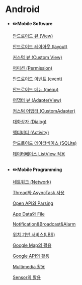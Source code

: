 # Android    
- **✏️Mobile Software**
    
    [안드로이드 뷰 (View)](./view.md)
    
    [안드로이드 레이아웃 (layout)](./layout.md)
    
    [커스텀 뷰 (Custom View)](./customView.md)
    
    [퍼미션 (Permission)](./permission.md)
    
    [안드로이드 이벤트 (event)](./event.md)
    
    [안드로이드 메뉴 (menu)](./menu.md)
    
    [어댑터 뷰 (AdapterView)](.d/adapterView.md)
    
    [커스텀 어댑터 (CustomAdapter)](./customAdapter.md)
    
    [대화상자 (Dialog)](./dialog.md)
    
    [액티비티 (Activity)](./activity.md)
    
    [안드로이드 데이터베이스 (SQLite)](./sqlite.md)
    
    [데이터베이스 ListView 적용](./sqlite_listView.md)  
    <br>
    
- **✏️Mobile Programming**
    
    [네트워크 (Network)](./network.md)
    
    [Thread와 AsyncTask 사용](https://www.notion.so/Thread-AsyncTask-7558e08c34214e84913cd69a8c25636b)
    
    [Open API와 Parsing](https://www.notion.so/Open-API-Parsing-bf650d117dc2446daae84135542e5f39)
    
    [App Data와 File](https://www.notion.so/App-Data-File-30a98f47dbe344949b9139d276e2e0ad)
    
    [Notification&Broadcast&Alarm](https://www.notion.so/Notification-Broadcast-Alarm-2ad2ac7303b8471b888b789d8533cd50)
    
    [위치 기반 서비스(LBS)](https://www.notion.so/LBS-b05505f5fecd48c1b7267682cb344bff)
    
    [Google Map의 활용](https://www.notion.so/Google-Map-977fdcb97492402ca09c42d10ae8c52c)
    
    [Google API의 활용](https://www.notion.so/Google-API-71ec3fd6acca45748f352421cd46c861)
    
    [Multimedia 활용](https://www.notion.so/Multimedia-b3af2a5e6ae448ec88ae9566ec4f2783)
    
    [Sensor의 활용](https://www.notion.so/Sensor-adf410a673e94866b88dce0280f966b3)
    
